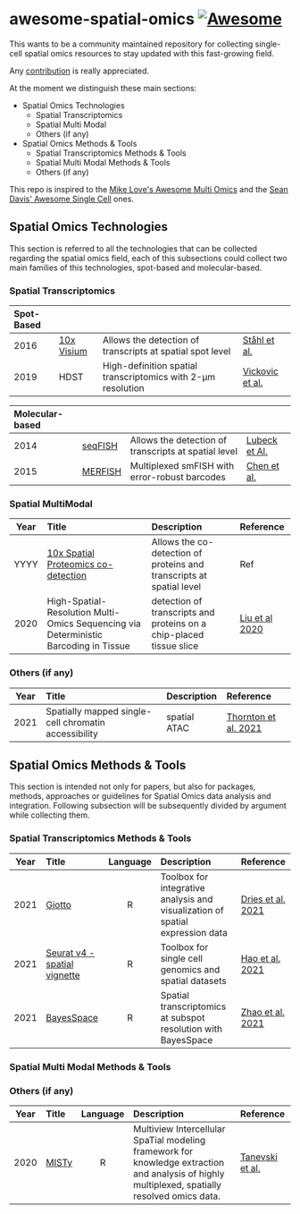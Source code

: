 # awesome-spatial-omics [![Awesome](https://awesome.re/badge-flat2.svg)](https://awesome.re)

This wants to be a community maintained repository for collecting single-cell spatial omics resources to stay updated with this fast-growing field. 

Any [contribution](https://github.com/drighelli/awesome-spatial-omics/blob/main/CONTRIBUTING.md) is really appreciated.

At the moment we distinguish these main sections:

- Spatial Omics Technologies
  - Spatial Transcriptomics
  - Spatial Multi Modal
  - Others (if any)
- Spatial Omics Methods & Tools
  - Spatial Transcriptomics Methods & Tools
  - Spatial Multi Modal Methods & Tools
  - Others (if any)

This repo is inspired to the [Mike Love's Awesome Multi Omics](https://github.com/mikelove/awesome-multi-omics) and the [Sean Davis' Awesome Single Cell](https://github.com/seandavi/awesome-single-cell) ones.

## Spatial Omics Technologies

This section is referred to all the technologies that can be collected regarding the spatial omics field, each of this subsections could collect two main families of this technologies, spot-based and molecular-based.

### Spatial Transcriptomics
|Spot-Based||||
|:-|:-|:-|:-|
|2016|[10x Visium](https://www.10xgenomics.com/products/spatial-gene-expression)|Allows the detection of transcripts at spatial spot level| [Ståhl et al.](https://science.sciencemag.org/content/353/6294/78.long)|  
|2019|HDST|High-definition spatial transcriptomics with 2-μm resolution|[Vickovic et al.](https://www.nature.com/articles/s41592-019-0548-y)|


|Molecular-based||||
|:-|:-|:-|:-|
|2014|[seqFISH](https://www.seqfish.com/technology)|Allows the detection of transcripts at spatial level| [Lubeck et Al.](https://www.nature.com/articles/nmeth.2892) |
|2015|[MERFISH](http://zhuang.harvard.edu/merfish.html)|Multiplexed smFISH with error-robust barcodes| [Chen et al.](https://science.sciencemag.org/content/348/6233/aaa6090) |

### Spatial MultiModal
|Year|Title|Description|Reference|
|:-:|:--|:--|:--|
|YYYY|[10x Spatial Proteomics co-detection](https://www.10xgenomics.com/products/spatial-proteomics)|Allows the co-detection of proteins and transcripts at spatial level| Ref | 
|2020|High-Spatial-Resolution Multi-Omics Sequencing via Deterministic Barcoding in Tissue| detection of transcripts and proteins on a chip-placed tissue slice|[Liu et al 2020](https://www.cell.com/cell/fulltext/S0092-8674(20)31390-8)|


### Others (if any)
|Year|Title|Description|Reference|
|:-:|:--|:--|:--|
|2021| Spatially mapped single-cell chromatin accessibility | spatial ATAC | [Thornton et al. 2021](https://www.nature.com/articles/s41467-021-21515-7)|

## Spatial Omics Methods & Tools

This section is intended not only for papers, but also for packages, methods, approaches or guidelines for Spatial Omics data analysis and integration.
Following subsection will be subsequently divided by argument while collecting them.

### Spatial Transcriptomics Methods & Tools
|Year|Title|Language|Description|Reference|
|:-:|:--|:-:|:--|:--|
|2021|[Giotto](http://spatialgiotto.rc.fas.harvard.edu/)|R|Toolbox for integrative analysis and visualization of spatial expression data|[Dries et al. 2021](https://genomebiology.biomedcentral.com/articles/10.1186/s13059-021-02286-2)|
|2021|[Seurat v4 - spatial vignette](https://satijalab.org/seurat/articles/spatial_vignette.html)|R|Toolbox for single cell genomics and spatial datasets|[Hao et al. 2021](https://doi.org/10.1016/j.cell.2021.04.048)|
|2021|[BayesSpace](http://www.bioconductor.org/packages/release/bioc/vignettes/BayesSpace/inst/doc/BayesSpace.html)|R|Spatial transcriptomics at subspot resolution with BayesSpace|[Zhao et al. 2021](https://www.nature.com/articles/s41587-021-00935-2)|

### Spatial Multi Modal Methods & Tools

### Others (if any)
|Year|Title|Language|Description|Reference|
|:-:|:--|:-:|:--|:--|
|2020| [MISTy](https://saezlab.github.io/misty/)| R |Multiview Intercellular SpaTial modeling framework for knowledge extraction and analysis of highly multiplexed, spatially resolved omics data.|[Tanevski et al.](https://www.biorxiv.org/content/10.1101/2020.05.08.084145v1.full.pdf)
